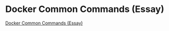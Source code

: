 # Docker Common Commands (Essay)
[Docker Common Commands (Essay)](https://aiwithcloud.com/2022/09/19/docker_common_commands_essay/)